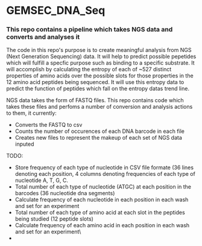 # GEMSEC_DNA_Seq

### This repo contains a pipeline which takes NGS data and converts and analyses it

The code in this repo's purpose is to create meaningful analysis from NGS (Next Generation Sequencing) data. It will help to predict possible pepetides which will fulfill a specfic purpose such as binding to a specific substrate. It will accomplish by calculating the entropy of each of ~527 distinct properties of amino acids over the possible slots for those properties in the 12 amino acid peptides being sequenced. It will use this entropy data to predict the function of peptides which fall on the entropy datas trend line. 

NGS data takes the form of FASTQ files. This repo contains code which takes these files and perfoms a number of conversion and analysis actions to them, it currently:
+ Converts the FASTQ to csv
+ Counts the number of occurences of each DNA barcode in each file
+ Creates new files to represent the makeup of each set of NGS data inputed


TODO:
+ Store frequency of each type of nucleotide in CSV file formate (36 lines denoting each position, 4 columns denoting frequencies of each type of nucleotide A, T, G, C.
+ Total number of each type of nucleotide (ATGC) at each position in the barcodes (36 nucleotide dna segments)
+ Calculate frequency of each nucleotide in each position in each wash and set for an experiment
+ Total number of each type of amino acid at each slot in the peptides being studied (12 peptide slots)
+ Calculate frequency of each amino acid in each position in each wash and set for an experiment\
+ 


